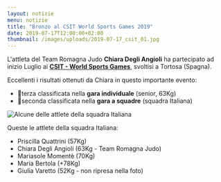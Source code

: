 ```yaml
---
layout: notizie
menu: notizie
title: "Bronzo al CSIT World Sports Games 2019"
date: 2019-07-17T12:00:00+02:00
thumbnail: /images/uploads/2019-07-17_csit_01.jpg
---
```


L'attleta del Team Romagna Judo **Chiara Degli Angioli**  ha partecipato ad inizio Luglio ai [**CSIT - World Sports Games**](https://www.csit.tv/en), svoltisi a Tortosa (Spagna).

Eccellenti i risultati ottenuti da Chiara in questo importante evento:

  - 🥉terza classificata nella **gara individuale** (senior, 63Kg)
  - 🥈seconda classificata nella **gara a squadre** (squadra Italiana)

![Alcune delle attlete della squadra Italiana](/images/uploads/2019-07-17_csit_02.jpg)

Queste le attlete della squadra Italiana:

  - Priscilla Quattrini (57Kg)
  - Chiara Degli Angioli (63Kg - Team Romagna Judo)
  - Mariasole Momentè (70Kg)
  - Maria Bertola (+78Kg)
  - Giulia Varetto (52Kg - non ripresa nella foto)






